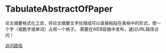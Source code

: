 TabulateAbstractOfPaper
=======================

论文摘要格式化工具，将论文摘要文字处理成可以直接粘贴在表格中的形式，使一个字（或数字或单词）占用一个格子。
需要在WEB容器中发布，通过URL路径访问！

[访问路径](http://muchcontact.github.io/TabulateAbstractOfPaper/)
